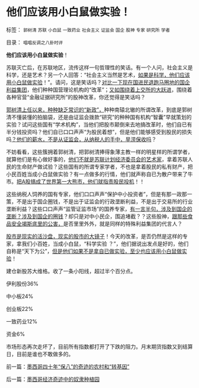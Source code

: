 # 他们应该用小白鼠做实验！

标签： `郭树清` `苏联` `小白鼠` `一致药业` `社会主义` `证监会` `国企` `股神` `专家` `研究所` `学者` 

目录： `唱唱反调之八卦时评`

**他们应该用小白鼠做实验**！

苏联灭亡后，在苏联地区，流传这样一句哲理性的笑话。有一个人问，社会主义是科学，还是艺术？另一个人回答：“社会主义当然是艺术，[如果是科学，他们应该用小白鼠做实验](../../../2011/11/13/西方输出的建构主义和西方眼中的劣等民族.md)！”。请问，这是笑话吗？[对比一下现在国进民退跑马圈地的国企利益集团](../../../2012/6/6/黄宗羲定律：行政的边际和基层部门的自利.md)，他们种种国营理论机构的“改革”；[又如围绕着上交所的大跃进](../../../2011/12/16/废除股市“谷物法”，A股将有一波大牛市.md)，围绕着各种官营“金融证据研究所”的股神改革，你还觉得是笑话吗？

[郭树清上任以来，种种缺乏常识的“新政”，](../../../2011/12/16/废除股市“谷物法”，A股将有一波大牛市.md)种种南辕北辙的所谓改革，到底是郭树清不懂装懂的拍脑袋，还是由证监会拨款“研究”的种种国有机构“智囊”早就策划的实验？试问这些国有“学术机构”，当他们把股市颠倒来去地搞改革时，他们自已有半分钱投资吗？他们自已口口声声“为股民着想”，但是他们能够感受到股民的损失吗[？他们的薪水，不是从证监会，从纳税人的手中，旱涝保收吗](../../../2012/1/10/股民自已不反对股市谷物法，无人会替股民反对.md)？

不妨看看，这些簇拥着郭树清，把郭树清捧得象薄主教一样的明星样的所谓学者，就算他们是有心做好事的，[他们不就是苏联计划经济委员会的艺术家](../../../2010/7/30/市场经济没有官方认证;FDA不是行政管制.md)，拿着苏联人民的生命财产做试验？这些国有的所谓专家学者，不也是拿着股民的私有财产，把小民百姓当成小白鼠做实验？有一点做多的行情，他们就声称自已为散户带来了牛市。[把A股搞成了世界第一大熊市，他们就指责股民投机](../../../2012/1/5/证监会政策过度令A股熊遍全球.md)！！

这些纳税人饲养的国有专家，他们口口声声“保护中小投资者”，但是有那一政那一策，不是出于国企圈钱，不是出于证监会的行政垄断利益，不是出于交易所的行业垄断利益？这些口口声声“监管证监市场”的国养专家，[有一言半句，涉及到国企的垄断？涉及到国企的圈钱](../../../2012/5/7/证监会可以“挽国企将倾之大厦”吗？.md)？却只是对中小民企，围追堵截？？这些股神，[跟那些食品安全竭斯底里的公害，](../../../2012/6/27/公害知识分子让中国的食品不安全.md)是否里里外外，就是同样的特殊利益集团的代言人？

[股市是现实的活沙盘，现实的股市的大镜子](../../../2011/12/29/A股百态是中国民主进程的活沙盘;中国国民民主素质确实低.md)！今天的改革，是否仍然是这样的专家，拿我们小百姓，当成小白鼠，“科学实验
？”，他们据说出发点是好的，他们自称是“天下为公”，[但是他们如果不是拿自已做实验，至少也应该用小白鼠做实验](../../../2011/11/2/不惜他人一切代价的无私奋斗.md)！

建仓新股苏大维格。收了一条小阳线，超过半个百分点。

伊利股份36%

中小板24%

创业板22%

一致药业12%

资金6%

市场形态再次走坏了，目前所有指数都打开了下跌的阻力。月末期货指数又到结算日，目前是谁也不敢做多的。

前一篇：[墨西哥四十年“保八”的奇迹的农村和“转基因”](../../../2012/6/28/墨西哥四十年“保八”的奇迹的农村和“转基因”.md)

后一篇：[墨西哥经济奇迹中的奴隶种植园](../../../2012/6/29/墨西哥经济奇迹中的奴隶种植园.md)